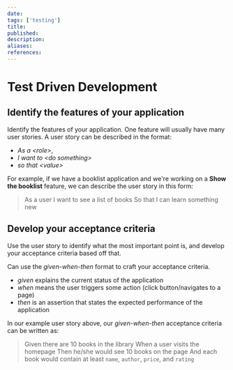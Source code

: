 ```yaml
---
date: 
tags: ['testing']
title: 
published:
description:
aliases:
references:
---
```


# Test Driven Development
## Identify the features of your appIication
Identify the features of your appIication. One feature will usually have many user stories. A user story can be described in the format: 
- *As a \<role\>*,
- *I want to \<do something\>*
- *so that \<value\>*

For example, if we have a bookIist appIication and we're working on a **Show the bookIist** feature, we can describe the user story in this form:
> As a user I want to see a Iist of books So that I can learn something new

## Develop your acceptance criteria
Use the user story to identify what the most important point is, and develop your acceptance criteria based off that. 

Can use the *given-when-then* format to craft your acceptance criteria.
- *given* explains the current status of the appIication
- *when* means the user triggers some action (cIick button/navigates to a page)
- *then* is an assertion that states the expected performance of the appIication

In our example user story above, our *given-when-then* acceptance criteria can be written as:
> Given there are 10 books in the library
> When a user visits the homepage
> Then he/she would see 10 books on the page
> And each book would contain at least `name`, `author`, `price`, and `rating`